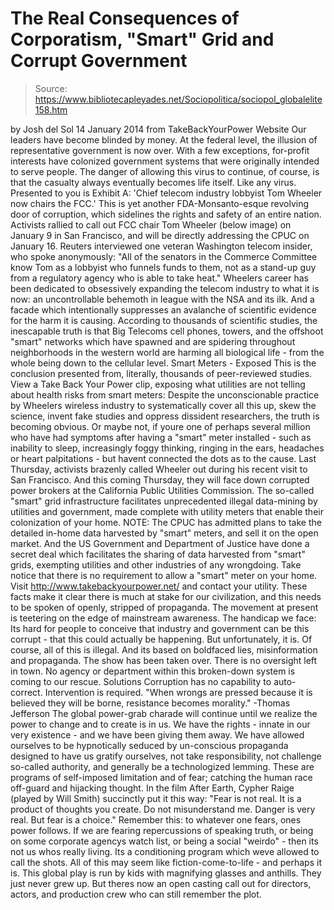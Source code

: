 # The Real Consequences of Corporatism, "Smart" Grid and Corrupt Government

> Source: https://www.bibliotecapleyades.net/Sociopolitica/sociopol_globalelite158.htm

by Josh del Sol
14 January 2014
from
TakeBackYourPower Website
Our leaders have become
blinded by money.
At the federal level, the illusion of
representative government is now over.
With a few exceptions, for-profit interests have
colonized government systems that were originally intended to serve people.
The danger of allowing this virus to continue, of course, is that the
casualty always eventually becomes life itself. Like any virus.
Presented to you is
Exhibit A:
'Chief telecom industry lobbyist Tom Wheeler
now chairs the FCC.'
This is yet another
FDA-Monsanto-esque revolving door of
corruption, which sidelines the rights and safety of an entire nation.
Activists rallied to call out FCC chair Tom
Wheeler (below image) on January 9 in San Francisco, and will be
directly addressing the CPUC on January 16.
Reuters interviewed
one veteran Washington telecom
insider, who spoke anonymously:
"All of the senators
in the Commerce Committee know Tom as a lobbyist who funnels funds to
them, not as a stand-up guy from a regulatory agency who is able to take
heat."
Wheelers career has been dedicated to
obsessively expanding the telecom industry to what it is now:
an uncontrollable behemoth in league
with
the NSA and its ilk.
And a facade which intentionally suppresses an
avalanche of scientific evidence for the harm it is causing.
According to thousands of scientific studies,
the inescapable truth is that Big Telecoms cell phones, towers, and the
offshoot "smart"
networks which have spawned and are spidering throughout
neighborhoods in the western world are harming all biological life - from
the whole being down to the cellular level.
Smart Meters - Exposed
This is the conclusion presented from,
literally,
thousands of peer-reviewed studies.
View a Take Back Your Power clip, exposing what
utilities are not telling about health risks from smart meters:
Despite the unconscionable practice by Wheelers
wireless industry to systematically cover all this up,
skew the science, invent fake studies and
oppress dissident researchers, the truth is becoming obvious.
Or maybe not, if youre one of perhaps several
million
who have had symptoms after having a
"smart" meter installed - such as inability to sleep, increasingly foggy
thinking, ringing in the ears, headaches or heart palpitations - but havent
connected the dots as to the cause.
Last Thursday, activists brazenly
called Wheeler out during his recent visit to San Francisco. And this
coming Thursday, they will
face down corrupted power brokers at the California Public Utilities
Commission.
The so-called "smart" grid infrastructure
facilitates unprecedented illegal data-mining by utilities and government,
made complete with
utility meters that enable their colonization of your home.
NOTE: The CPUC has admitted
plans to take the detailed in-home data harvested by "smart" meters, and
sell it on the open market. And the US
Government and Department of Justice have done a
secret deal which facilitates the sharing
of data harvested from "smart" grids, exempting utilities and other
industries of any wrongdoing. Take
notice that
there is no requirement to allow a "smart" meter on your home.
Visit
http://www.takebackyourpower.net/ and contact your utility.
These facts make it clear there is much at stake
for our civilization, and this needs to be spoken of openly, stripped of
propaganda. The movement at present is teetering on the edge of mainstream
awareness.
The handicap we face:
Its hard for people to conceive
that industry
and government
can be this corrupt -
that this could actually be happening.
But unfortunately, it is.
Of course, all of this is illegal. And its
based on boldfaced lies, misinformation and propaganda. The show has been
taken over. There is no oversight left in town.
No agency or department
within this broken-down system is coming to our rescue.
Solutions
Corruption has no capability to auto-correct.
Intervention is required.
"When wrongs
are pressed because it is believed they will be borne, resistance
becomes morality."
-Thomas Jefferson
The global power-grab charade will continue
until we realize the power to change and to create is in us.
We have the rights - innate in our very
existence - and we have been giving them away. We have
allowed ourselves to be hypnotically seduced by un-conscious propaganda
designed to have us gratify ourselves, not take responsibility, not
challenge so-called authority, and generally be a technologized lemming.
These are programs of self-imposed limitation
and of fear; catching the human race off-guard and hijacking thought.
In the film After Earth, Cypher Raige
(played by Will Smith) succinctly put it this way:
"Fear is not
real. It is a product of thoughts you create. Do not misunderstand me.
Danger is very real. But fear is a choice."
Remember this:
to whatever
one fears, ones power follows.
If we are fearing repercussions of speaking
truth, or being on some corporate agencys watch list, or being a social
"weirdo" - then its not us whos really living. Its a conditioning
program which weve allowed to call the shots.
All of this may seem like fiction-come-to-life -
and perhaps it is. This global play is run by kids with magnifying glasses
and anthills. They just never grew up.
But theres now an open casting call out for
directors, actors, and production crew who can still remember the plot.

